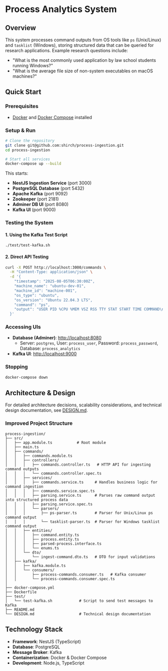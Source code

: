 # Process Analytics System

## Overview

This system processes command outputs from OS tools like `ps` (Unix/Linux) and `tasklist` (Windows), storing structured data that can be queried for research applications. Example research questions include:

- "What is the most commonly used application by law school students running Windows?"
- "What is the average file size of non-system executables on macOS machines?"

## Quick Start

### Prerequisites

- [Docker](https://www.docker.com/get-started) and [Docker Compose](https://docs.docker.com/compose/) installed

### Setup & Run

```bash
# Clone the repository
git clone git@github.com:shirch/process-ingestion.git
cd process-ingestion

# Start all services
docker-compose up --build
```

This starts:

- **NestJS Ingestion Service** (port 3000)
- **PostgreSQL Database** (port 5432)
- **Apache Kafka** (port 9092)
- **Zookeeper** (port 2181)
- **Adminer DB UI** (port 8080)
- **Kafka UI** (port 9000)

### Testing the System

#### 1. Using the Kafka Test Script

```bash
./test/test-kafka.sh
```

#### 2. Direct API Testing

```bash
curl -X POST http://localhost:3000/commands \
  -H "Content-Type: application/json" \
  -d '{
    "timestamp": "2025-08-05T06:30:00Z",
    "machine_name": "ubuntu-dev-01",
    "machine_id": "machine-001",
    "os_type": "ubuntu",
    "os_version": "Ubuntu 22.04.3 LTS",
    "command": "ps",
    "output": "USER PID %CPU %MEM VSZ RSS TTY STAT START TIME COMMAND\nroot 1 0.9 0.2 168332 11564 ? Ss 01:10 0:01 /sbin/init splash"
  }'
```

### Accessing UIs

- **Database (Adminer)**: [http://localhost:8080](http://localhost:8080)
  - Server: `postgres`, User: `process_user`, Password: `process_password`, Database: `process_analytics`
- **Kafka UI**: [http://localhost:9000](http://localhost:9000)

### Stopping

```bash
docker-compose down
```

## Architecture & Design

For detailed architecture decisions, scalability considerations, and technical design documentation, see [DESIGN.md](./DESIGN.md).

### Improved Project Structure

```
process-ingestion/
├── src/
│   ├── app.module.ts           # Root module
│   ├── main.ts
│   ├── commands/
│   │   ├── commands.module.ts
│   │   ├── controllers/
│   │   │   ├── commands.controller.ts   # HTTP API for ingesting command outputs
│   │   │   └── commands.controller.spec.ts
│   │   ├── services/
│   │   │   ├── commands.service.ts     # Handles business logic for command ingestion
│   │   │   ├── commands.service.spec.ts
│   │   │   ├── parsing.service.ts      # Parses raw command output into structured process data
│   │   │   ├── parsing.service.spec.ts
│   │   │   └── parsers/
│   │   │       ├── ps-parser.ts        # Parser for Unix/Linux ps command output
│   │   │       └── tasklist-parser.ts  # Parser for Windows tasklist command output
│   │   ├── entities/
│   │   │   ├── command.entity.ts
│   │   │   ├── process.entity.ts
│   │   │   ├── parsed-process.interface.ts
│   │   │   └── enums.ts
│   │   └── dto/
│   │       └── ingest-command.dto.ts   # DTO for input validations
│   ├── kafka/
│   │   ├── kafka.module.ts
│   │   └── consumers/
│   │       ├── process-commands.consumer.ts   # Kafka consumer
│   │       └── process-commands.consumer.spec.ts
│
├── docker-compose.yml
├── Dockerfile
├── test/
│   └── test-kafka.sh            # Script to send test messages to Kafka
├── README.md
└── DESIGN.md                    # Technical design documentation
```

## Technology Stack

- **Framework**: NestJS (TypeScript)
- **Database**: PostgreSQL
- **Message Broker**: Kafka
- **Containerization**: Docker & Docker Compose
- **Development**: Node.js, TypeScript
